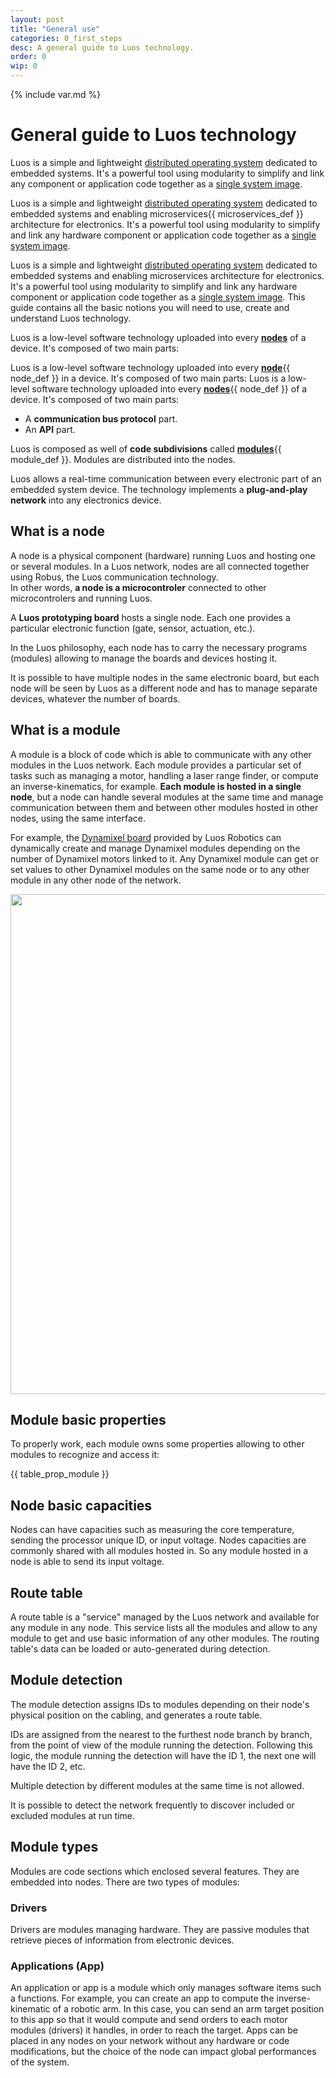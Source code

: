 ```yaml
---
layout: post
title: "General use"
categories: 0_first_steps
desc: A general guide to Luos technology.
order: 0
wip: 0
---
```

{% include var.md %}

# General guide to Luos technology

Luos is a simple and lightweight [distributed operating system](https://en.wikipedia.org/wiki/Distributed_operating_system) dedicated to embedded systems. It's a powerful tool using modularity to simplify and link any component or application code together as a [single system image](https://en.wikipedia.org/wiki/Single_system_image).

Luos is a simple and lightweight [distributed operating system](https://en.wikipedia.org/wiki/Distributed_operating_system) dedicated to embedded systems and enabling <span class="tooltip">microservices<span class="tooltiptext">{{ microservices_def }}</span></span> architecture for electronics. It's a powerful tool using modularity to simplify and link any hardware component or application code together as a [single system image](https://en.wikipedia.org/wiki/Single_system_image).

Luos is a simple and lightweight [distributed operating system](https://en.wikipedia.org/wiki/Distributed_operating_system) dedicated to embedded systems and enabling microservices architecture for electronics. It's a powerful tool using modularity to simplify and link any hardware component or application code together as a [single system image](https://en.wikipedia.org/wiki/Single_system_image).
This guide contains all the basic notions you will need to use, create and understand Luos technology.

Luos is a low-level software technology uploaded into every [**nodes**](#node) of a device. It's composed of two main parts: 

Luos is a low-level software technology uploaded into every <span class="tooltip">[**node**](#node)<span class="tooltiptext">{{ node_def }}</span></span> in a device. It's composed of two main parts: 
Luos is a low-level software technology uploaded into every <span class="tooltip">[**nodes**](#node)<span class="tooltiptext">{{ node_def }}</span></span> of a device. It's composed of two main parts: 
 * A **communication bus protocol** part.
 * An **API** part.
 
Luos is composed as well of **code subdivisions** called <span class="tooltip">[**modules**](#module)<span class="tooltiptext">{{ module_def }}</span></span>. Modules are distributed into the nodes.
 
Luos allows a real-time communication between every electronic part of an embedded system device. The technology implements a **plug-and-play network** into any electronics device.

## <a name="node"></a>What is a node
A node is a physical component (hardware) running Luos and hosting one or several modules. In a Luos network, nodes are all connected together using Robus, the Luos communication technology.<br/>In other words, **a node is a microcontroler** connected to other microcontrolers and running Luos.

A **Luos prototyping board** hosts a single node. Each one provides a particular electronic function (gate, sensor, actuation, etc.).

In the Luos philosophy, each node has to carry the necessary programs (modules) allowing to manage the boards and devices hosting it.

It is possible to have multiple nodes in the same electronic board, but each node will be seen by Luos as a different node and has to manage separate devices, whatever the number of boards.

## <a name="module"></a>What is a module
A module is a block of code which is able to communicate with any other modules in the Luos network. Each module provides a particular set of tasks such as managing a motor, handling a laser range finder, or compute an inverse-kinematics, for example.
**Each module is hosted in a single node**, but a node can handle several modules at the same time and manage communication between them and between other modules hosted in other nodes, using the same interface.

For example, the [Dynamixel board](/board/dxl) provided by Luos Robotics can dynamically create and manage Dynamixel modules depending on the number of Dynamixel motors linked to it. Any Dynamixel module can get or set values to other Dynamixel modules on the same node or to any other module in any other node of the network.

<a href="/assets/img/feature-module-node-board.jpg" target="_blank"><img src="/assets/img/feature-module-node-board.jpg" width="800px" /></a>

## Module basic properties
To properly work, each module owns some properties allowing to other modules to recognize and access it:

{{ table_prop_module }}

## Node basic capacities
Nodes can have capacities such as measuring the core temperature, sending the processor unique ID, or input voltage. Nodes capacities are commonly shared with all modules hosted in. So any module hosted in a node is able to send its input voltage.

## Route table
A route table is a "service" managed by the Luos network and available for any module in any node. This service lists all the modules and allow to any module to get and use basic information of any other modules. The routing table's data can be loaded or auto-generated during detection.

## Module detection
The module detection assigns IDs to modules depending on their node's physical position on the cabling, and generates a route table.

IDs are assigned from the nearest to the furthest node branch by branch, from the point of view of the module running the detection. Following this logic, the module running the detection will have the ID 1, the next one will have the ID 2, etc.

Multiple detection by different modules at the same time is not allowed.

It is possible to detect the network frequently to discover included or excluded modules at run time.

## Module types
Modules are code sections which enclosed several features. They are embedded into nodes.
There are two types of modules:

### Drivers
Drivers are modules managing hardware. They are passive modules that retrieve pieces of information from electronic devices.

### Applications (App)
An application or app is a module which only manages software items such a functions.
For example, you can create an app to compute the inverse-kinematic of a robotic arm. In this case, you can send an arm target position to this app so that it would compute and send orders to each motor modules (drivers) it handles, in order to reach the target.
Apps can be placed in any nodes on your network without any hardware or code modifications, but the choice of the node can impact global performances of the system.
